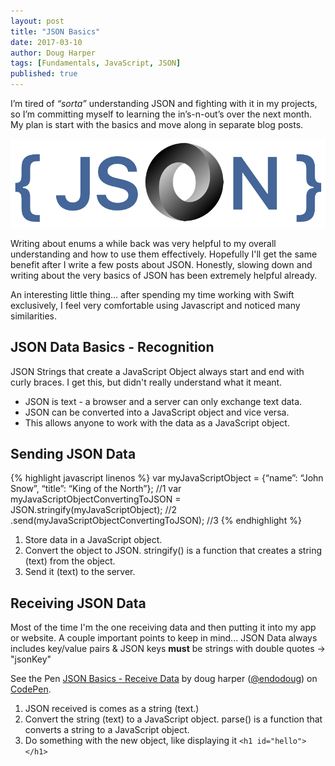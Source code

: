 ```yaml
---
layout: post
title: "JSON Basics"
date: 2017-03-10
author: Doug Harper
tags: [Fundamentals, JavaScript, JSON]
published: true
---
```



I’m tired of *“sorta”* understanding JSON and fighting with it in my projects, so I’m committing myself to learning the in’s-n-out’s over the next month.  My plan is start with the basics and move along in separate blog posts.

![JSON Basics](/images/JSON.png "JSON Basics Header Image")

Writing about enums a while back was very helpful to my overall understanding and how to use them effectively.  Hopefully I'll get the same benefit after I write a few posts about JSON.  Honestly, slowing down and writing about the very basics of JSON has been extremely helpful already. 

An interesting little thing… after spending my time working with Swift exclusively, I feel very comfortable using Javascript and noticed many similarities. 

## JSON Data Basics - Recognition

JSON Strings that create a JavaScript Object always start and end with curly braces.  I get this, but didn't really understand what it meant.  

- JSON is text - a browser and a server can only exchange text data.  
- JSON can be converted into a JavaScript object and vice versa.
- This allows anyone to work with the data as a JavaScript object.

## Sending JSON Data

{% highlight javascript linenos %}
  var myJavaScriptObject = {“name”: “John Snow”, “title”: “King of the North”}; //1
    var myJavaScriptObjectConvertingToJSON = JSON.stringify(myJavaScriptObject); //2
    .send(myJavaScriptObjectConvertingToJSON); //3
{% endhighlight %}

1. Store data in a JavaScript object.
2. Convert the object to JSON. stringify() is a function that creates a string (text) from the object.
3. Send it (text) to the server.

## Receiving JSON Data

Most of the time I'm the one receiving data and then putting it into my app or website.  A couple important points to keep in mind... JSON Data always includes key/value pairs & JSON keys **must** be strings with double quotes -> "jsonKey"

<p data-height="182" data-theme-id="0" data-slug-hash="VpbLJM" data-default-tab="js" data-user="endodoug" data-embed-version="2" data-pen-title="JSON Basics - Receive Data" class="codepen">See the Pen <a href="http://codepen.io/endodoug/pen/VpbLJM/">JSON Basics - Receive Data</a> by doug harper (<a href="http://codepen.io/endodoug">@endodoug</a>) on <a href="http://codepen.io">CodePen</a>.</p>
<script async src="https://production-assets.codepen.io/assets/embed/ei.js"></script>

1. JSON received is comes as a string (text.)
2. Convert the string (text) to a JavaScript object. parse() is a function that converts a string to a JavaScript object.
3. Do something with the new object, like displaying it `<h1 id="hello"></h1>`

